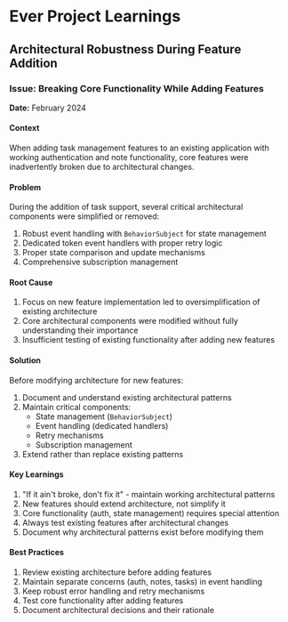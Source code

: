 # Ever Project Learnings

## Architectural Robustness During Feature Addition

### Issue: Breaking Core Functionality While Adding Features
**Date:** February 2024

#### Context
When adding task management features to an existing application with working authentication and note functionality, core features were inadvertently broken due to architectural changes.

#### Problem
During the addition of task support, several critical architectural components were simplified or removed:
1. Robust event handling with `BehaviorSubject` for state management
2. Dedicated token event handlers with proper retry logic
3. Proper state comparison and update mechanisms
4. Comprehensive subscription management

#### Root Cause
1. Focus on new feature implementation led to oversimplification of existing architecture
2. Core architectural components were modified without fully understanding their importance
3. Insufficient testing of existing functionality after adding new features

#### Solution
Before modifying architecture for new features:
1. Document and understand existing architectural patterns
2. Maintain critical components:
   - State management (`BehaviorSubject`)
   - Event handling (dedicated handlers)
   - Retry mechanisms
   - Subscription management
3. Extend rather than replace existing patterns

#### Key Learnings
1. "If it ain't broke, don't fix it" - maintain working architectural patterns
2. New features should extend architecture, not simplify it
3. Core functionality (auth, state management) requires special attention
4. Always test existing features after architectural changes
5. Document why architectural patterns exist before modifying them

#### Best Practices
1. Review existing architecture before adding features
2. Maintain separate concerns (auth, notes, tasks) in event handling
3. Keep robust error handling and retry mechanisms
4. Test core functionality after adding features
5. Document architectural decisions and their rationale

